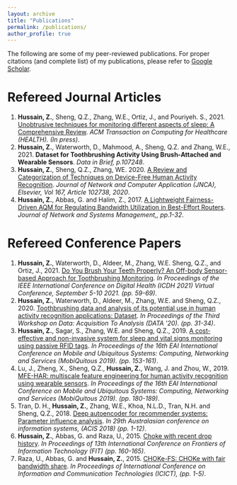 ```yaml
---
layout: archive
title: "Publications"
permalink: /publications/
author_profile: true
---
```


The following are some of my peer-reviewed publications. For proper citations (and complete list) of my publications, please refer to [Google Scholar](https://scholar.google.com.au/citations?user=h1hEBrEAAAAJ&hl=en&oi=ao).

Refereed Journal Articles
======

1. **Hussain, Z.**, Sheng, Q.Z., Zhang, W.E., Ortiz, J., and Pouriyeh. S., 2021. [Unobtrusive techniques for monitoring different aspects of sleep: A Comprehensive Review](https://arxiv.org/abs/2104.12964). <i> ACM Transaction on Computing for Healthcare (HEALTH). (In press)</i>.
2. **Hussain, Z.**, Waterworth, D., Mahmood, A., Sheng, Q.Z. and Zhang, W.E., 2021. <b>Dataset for Toothbrushing Activity Using Brush-Attached and Wearable Sensors</b>.<i> Data in Brief, p.107248</i>.
3. **Hussain, Z.**, Sheng, Q.Z., Zhang, WE. 2020. [A Review and Categorization of Techniques on Device-Free Human Activity Recognition](https://www.sciencedirect.com/science/article/abs/pii/S1084804520302125). <i>Journal of Network and Computer Application (JNCA), Elsevier, Vol 167, Article 102738, 2020</i>.
4. **Hussain, Z.**, Abbas, G. and Halim, Z., 2017. [A Lightweight Fairness-Driven AQM for Regulating Bandwidth Utilization in Best-Effort Routers](https://link.springer.com/article/10.1007/s10922-017-9427-y). <i>Journal of Network and Systems Management,, pp.1-32</i>.

Refereed Conference Papers
======
1. **Hussain, Z.**, Waterworth, D., Aldeer, M., Zhang, W.E. Sheng, Q.Z., and Ortiz, J., 2021. [Do You Brush Your Teeth Properly? An Off-body Sensor-based Approach for Toothbrushing Monitoring](https://ieeexplore.ieee.org/abstract/document/9581205). <i>In Proceedings of the IEEE International Conference on Digital Health (ICDH 2021) Virtual Conference, September 5-10 2021. (pp. 59-69)</i>.
2. **Hussain, Z.**, Waterworth, D., Aldeer, M., Zhang, W.E. and Sheng, Q.Z., 2020. [Toothbrushing data and analysis of its potential use in human activity recognition applications: Dataset](https://dl.acm.org/doi/abs/10.1145/3419016.3431489). <i>In Proceedings of the Third Workshop on Data: Acquisition To Analysis (DATA '20). (pp. 31-34)</i>.
3. **Hussain, Z.**, Sagar, S., Zhang, W.E. and Sheng, Q.Z., 2019. [A cost-effective and non-invasive system for sleep and vital signs monitoring using passive RFID tags](https://dl.acm.org/doi/abs/10.1145/3360774.3360797). <i>In Proceedings of the 16th EAI International Conference on Mobile and Ubiquitous Systems: Computing, Networking and Services (MobiQuitous 2019). (pp. 153-161)</i>.
4. Lu, J., Zheng, X., Sheng, Q.Z., **Hussain, Z.**, Wang, J. and Zhou, W., 2019. [MFE-HAR: multiscale feature engineering for human activity recognition using wearable sensors](https://dl.acm.org/doi/abs/10.1145/3360774.3360787).<i> In Proceedings of the 16th EAI International Conference on Mobile and Ubiquitous Systems: Computing, Networking and Services (MobiQuitous 2019). (pp. 180-189)</i>.
5. Tran, D. H., **Hussain, Z.**, Zhang, W.E., Khoa, N.L.D., Tran, N.H. and Sheng, Q.Z., 2018. [Deep autoencoder for recommender systems: Parameter influence analysis](https://aisel.aisnet.org/acis2018/66/).<i> In 29th Australasian conference on information systems, (ACIS 2018) (pp. 1-12)</i>. 
6. **Hussain, Z.**, Abbas, G. and Raza, U., 2015. [Choke with recent drop history](https://ieeexplore.ieee.org/abstract/document/7420994).<i> In Proceedings of 13th International Conference on Frontiers of Information Technology (FIT) (pp. 160-165)</i>.
7. Raza, U., Abbas, G. and **Hussain, Z.**, 2015. [CHOKe-FS: CHOKe with fair bandwidth share](https://ieeexplore.ieee.org/abstract/document/7469597). <i>In Proceedings of International Conference on Information and Communication Technologies (ICICT), (pp. 1-5)</i>.
